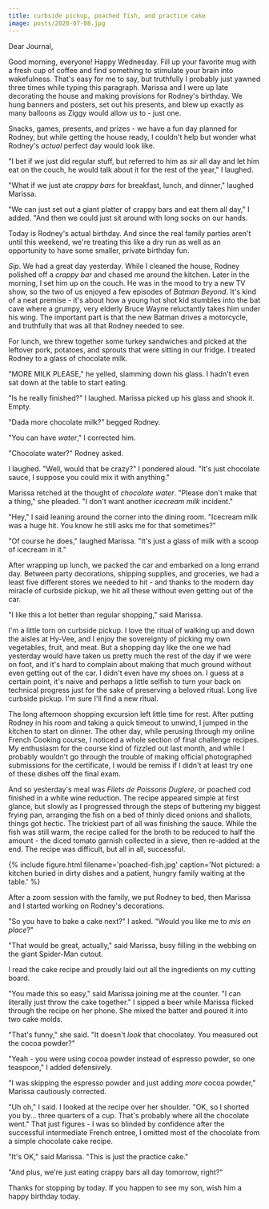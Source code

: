 ```yaml
---
title: curbside pickup, poached fish, and practice cake
image: posts/2020-07-08.jpg
---
```


Dear Journal,

Good morning, everyone!  Happy Wednesday.  Fill up your favorite mug
with a fresh cup of coffee and find something to stimulate your brain
into wakefulness.  That's easy for me to say, but truthfully I
probably just yawned three times while typing this paragraph.  Marissa
and I were up late decorating the house and making provisions for
Rodney's birthday.  We hung banners and posters, set out his presents,
and blew up exactly as many balloons as Ziggy would allow us to - just
one.

Snacks, games, presents, and prizes - we have a fun day planned for
Rodney, but while getting the house ready, I couldn't help but wonder
what Rodney's _actual_ perfect day would look like.

"I bet if we just did regular stuff, but referred to him as _sir_ all
day and let him eat on the couch, he would talk about it for the rest
of the year," I laughed.

"What if we just ate _crappy bars_ for breakfast, lunch, and dinner,"
laughed Marissa.

"We can just set out a giant platter of crappy bars and eat them all
day," I added.  "And then we could just sit around with long socks on
our hands.

Today is Rodney's actual birthday.  And since the real family parties
aren't until this weekend, we're treating this like a dry run as well
as an opportunity to have some smaller, private birthday fun.

_Sip_.  We had a great day yesterday.  While I cleaned the house,
Rodney polished off a _crappy bar_ and chased me around the kitchen.
Later in the morning, I set him up on the couch.  He was in the mood
to try a new TV show, so the two of us enjoyed a few episodes of
_Batman Beyond_.  It's kind of a neat premise - it's about how a young
hot shot kid stumbles into the bat cave where a grumpy, very elderly
Bruce Wayne reluctantly takes him under his wing.  The important part
is that the new Batman drives a motorcycle, and truthfully that was
all that Rodney needed to see.

For lunch, we threw together some turkey sandwiches and picked at the
leftover pork, potatoes, and sprouts that were sitting in our fridge.
I treated Rodney to a glass of chocolate milk.

"MORE MILK PLEASE," he yelled, slamming down his glass.  I hadn't even
sat down at the table to start eating.

"Is he really finished?" I laughed.  Marissa picked up his glass and
shook it.  Empty.

"Dada more chocolate milk?" begged Rodney.

"You can have _water_," I corrected him.

"Chocolate water?" Rodney asked.

I laughed.  "Well, would that be crazy?" I pondered aloud.  "It's just
chocolate sauce, I suppose you could mix it with anything."

Marissa retched at the thought of _chocolate water_.  "Please don't
make that a thing," she pleaded.  "I don't want another _icecream
milk_ incident."

"Hey," I said leaning around the corner into the dining room.
"Icecream milk was a huge hit.  You know he still asks me for that
sometimes?"

"Of course he does," laughed Marissa.  "It's just a glass of milk with
a scoop of icecream in it."

After wrapping up lunch, we packed the car and embarked on a long
errand day.  Between party decorations, shipping supplies, and
groceries, we had a least five different stores we needed to hit - and
thanks to the modern day miracle of curbside pickup, we hit all these
without even getting out of the car.

"I like this a lot better than regular shopping," said Marissa.

I'm a little torn on curbside pickup.  I love the ritual of walking up
and down the aisles at Hy-Vee, and I enjoy the sovereignty of picking
my own vegetables, fruit, and meat.  But a shopping day like the one
we had yesterday would have taken us pretty much the rest of the day
if we were on foot, and it's hard to complain about making that much
ground without even getting out of the car.  I didn't even have my
shoes on.  I guess at a certain point, it's naive and perhaps a little
selfish to turn your back on technical progress just for the sake of
preserving a beloved ritual.  Long live curbside pickup.  I'm sure
I'll find a new ritual.

The long afternoon shopping excursion left little time for rest.
After putting Rodney in his room and taking a quick timeout to unwind,
I jumped in the kitchen to start on dinner.  The other day, while
perusing through my online French Cooking course, I noticed a whole
section of final challenge recipes.  My enthusiasm for the course kind
of fizzled out last month, and while I probably wouldn't go through
the trouble of making official photographed submissions for the
certificate, I would be remiss if I didn't at least try one of these
dishes off the final exam.

And so yesterday's meal was _Filets de Poissons Duglere_, or poached
cod finished in a white wine reduction.  The recipe appeared simple at
first glance, but slowly as I progressed through the steps of
buttering my biggest frying pan, arranging the fish on a bed of thinly
diced onions and shallots, things got hectic.  The trickiest part of
all was finishing the sauce.  While the fish was still warm, the
recipe called for the broth to be reduced to half the amount - the
diced tomato garnish collected in a sieve, then re-added at the end.
The recipe was difficult, but all in all, successful.

{% include figure.html
filename='poached-fish.jpg'
caption='Not pictured: a kitchen buried in dirty dishes and a patient,
hungry family waiting at the table.' %}

After a zoom session with the family, we put Rodney to bed, then
Marissa and I started working on Rodney's decorations.

"So you have to bake a cake next?" I asked.  "Would you like me to
_mis en place_?"

"That would be great, actually," said Marissa, busy filling in the
webbing on the giant Spider-Man cutout.

I read the cake recipe and proudly laid out all the ingredients on my
cutting board.

"You made this so easy," said Marissa joining me at the counter.  "I
can literally just throw the cake together."  I sipped a beer while
Marissa flicked through the recipe on her phone.  She mixed the batter
and poured it into two cake molds.

"That's funny," she said.  "It doesn't _look_ that chocolatey.  You
measured out the cocoa powder?"

"Yeah - you were using cocoa powder instead of espresso powder, so one
teaspoon," I added defensively.

"I was skipping the espresso powder and just adding _more_ cocoa
powder," Marissa cautiously corrected.

"Uh oh," I said.  I looked at the recipe over her shoulder.  "OK, so I
shorted you by... three quarters of a cup.  That's probably where all
the chocolate went."  That just figures - I was so blinded by
confidence after the successful intermediate French entree, I omitted
most of the chocolate from a simple chocolate cake recipe.

"It's OK," said Marissa.  "This is just the practice cake."

"And plus, we're just eating crappy bars all day tomorrow, right?"

Thanks for stopping by today.  If you happen to see my son, wish him a
happy birthday today.

